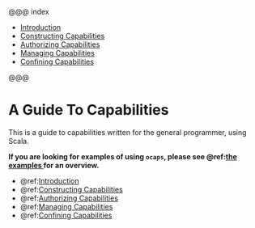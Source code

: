 @@@ index

* [Introduction](introduction.md)
* [Constructing Capabilities](construction.md)
* [Authorizing Capabilities](authorization.md)
* [Managing Capabilities](management.md)
* [Confining Capabilities](confinement.md)

@@@

# A Guide To Capabilities

This is a guide to capabilities written for the general programmer, using Scala.

**If you are looking for examples of using `ocaps`, please see @ref:[the examples ](../examples/index.md) for an overview.**

* @ref:[Introduction](introduction.md)
* @ref:[Constructing Capabilities](construction.md)
* @ref:[Authorizing Capabilities](authorization.md)
* @ref:[Managing Capabilities](management.md)
* @ref:[Confining Capabilities](confinement.md)
